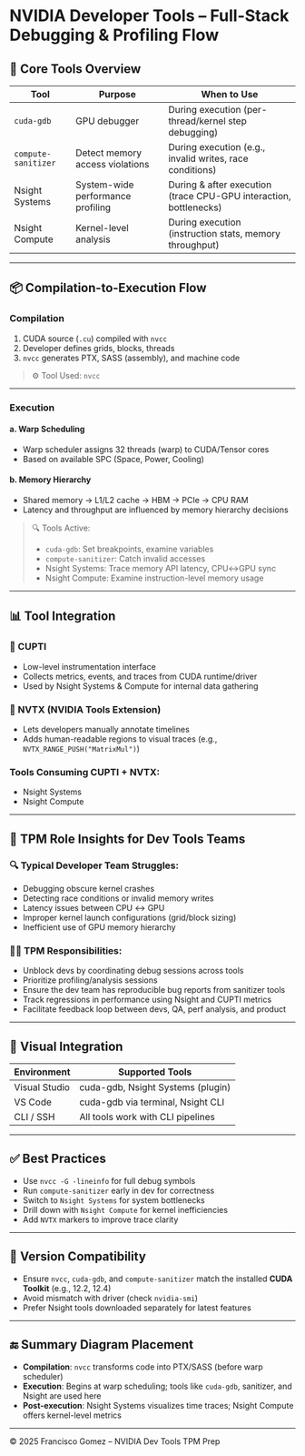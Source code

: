
# NVIDIA Developer Tools – Full-Stack Debugging & Profiling Flow

## 🔧 Core Tools Overview

| Tool               | Purpose                               | When to Use                      |
|--------------------|----------------------------------------|----------------------------------|
| `cuda-gdb`         | GPU debugger                          | During execution (per-thread/kernel step debugging) |
| `compute-sanitizer` | Detect memory access violations       | During execution (e.g., invalid writes, race conditions) |
| Nsight Systems     | System-wide performance profiling     | During & after execution (trace CPU-GPU interaction, bottlenecks) |
| Nsight Compute     | Kernel-level analysis                 | During execution (instruction stats, memory throughput) |

---

## 📦 Compilation-to-Execution Flow

### Compilation
1. CUDA source (`.cu`) compiled with `nvcc`
2. Developer defines grids, blocks, threads
3. `nvcc` generates PTX, SASS (assembly), and machine code

> ⚙️ Tool Used: `nvcc`

---

### Execution

#### a. Warp Scheduling
- Warp scheduler assigns 32 threads (warp) to CUDA/Tensor cores
- Based on available SPC (Space, Power, Cooling)

#### b. Memory Hierarchy
- Shared memory → L1/L2 cache → HBM → PCIe → CPU RAM
- Latency and throughput are influenced by memory hierarchy decisions

> 🔍 Tools Active:
> - `cuda-gdb`: Set breakpoints, examine variables
> - `compute-sanitizer`: Catch invalid accesses
> - Nsight Systems: Trace memory API latency, CPU↔GPU sync
> - Nsight Compute: Examine instruction-level memory usage

---

## 📊 Tool Integration

### 🔗 CUPTI
- Low-level instrumentation interface
- Collects metrics, events, and traces from CUDA runtime/driver
- Used by Nsight Systems & Compute for internal data gathering

### 🧭 NVTX (NVIDIA Tools Extension)
- Lets developers manually annotate timelines
- Adds human-readable regions to visual traces (e.g., `NVTX_RANGE_PUSH("MatrixMul")`)

### Tools Consuming CUPTI + NVTX:
- Nsight Systems
- Nsight Compute

---

## 🧠 TPM Role Insights for Dev Tools Teams

### 🔍 Typical Developer Team Struggles:
- Debugging obscure kernel crashes
- Detecting race conditions or invalid memory writes
- Latency issues between CPU ↔ GPU
- Improper kernel launch configurations (grid/block sizing)
- Inefficient use of GPU memory hierarchy

### 👷‍♂️ TPM Responsibilities:
- Unblock devs by coordinating debug sessions across tools
- Prioritize profiling/analysis sessions
- Ensure the dev team has reproducible bug reports from sanitizer tools
- Track regressions in performance using Nsight and CUPTI metrics
- Facilitate feedback loop between devs, QA, perf analysis, and product

---

## 🧩 Visual Integration

| Environment | Supported Tools                   |
|-------------|------------------------------------|
| Visual Studio | cuda-gdb, Nsight Systems (plugin) |
| VS Code      | cuda-gdb via terminal, Nsight CLI |
| CLI / SSH    | All tools work with CLI pipelines |

---

## ✅ Best Practices

- Use `nvcc -G -lineinfo` for full debug symbols
- Run `compute-sanitizer` early in dev for correctness
- Switch to `Nsight Systems` for system bottlenecks
- Drill down with `Nsight Compute` for kernel inefficiencies
- Add `NVTX` markers to improve trace clarity

---

## 📂 Version Compatibility

- Ensure `nvcc`, `cuda-gdb`, and `compute-sanitizer` match the installed **CUDA Toolkit** (e.g., 12.2, 12.4)
- Avoid mismatch with driver (check `nvidia-smi`)
- Prefer Nsight tools downloaded separately for latest features

---

## 🔚 Summary Diagram Placement

- **Compilation**: `nvcc` transforms code into PTX/SASS (before warp scheduler)
- **Execution**: Begins at warp scheduling; tools like `cuda-gdb`, sanitizer, and Nsight are used here
- **Post-execution**: Nsight Systems visualizes time traces; Nsight Compute offers kernel-level metrics

---

© 2025 Francisco Gomez – NVIDIA Dev Tools TPM Prep
